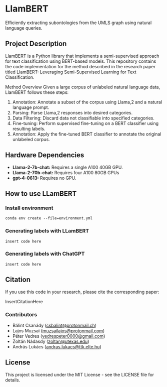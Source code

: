 # LlamBERT

Efficiently extracting subontologies from the UMLS graph using natural language queries.

## Project Description
LlamBERT is a Python library that implements a semi-supervised approach for text classification using BERT-based models. 
This repository contains the code implementation for the method described in the research paper titled LlamBERT: Leveraging Semi-Supervised Learning for Text Classification.

Method Overview
Given a large corpus of unlabeled natural language data, LlamBERT follows these steps:

1. Annotation: Annotate a subset of the corpus using Llama,2 and a natural language prompt.
2. Parsing: Parse Llama,2 responses into desired categories.
3. Data Filtering: Discard data not classifiable into specified categories.
4. Fine-tuning: Perform supervised fine-tuning on a BERT classifier using resulting labels.
5. Annotation: Apply the fine-tuned BERT classifier to annotate the original unlabeled corpus.


## Hardware Dependencies
+ **Llama-2-7b-chat:** Requires a single A100 40GB GPU.
+ **Llama-2-70b-chat:** Requires four A100 80GB GPUs
+ **gpt-4-0613:** Requires no GPU.

## How to use LLamBERT

### Install environment
```
conda env create --file=environment.yml
```

### Generating labels with LLamBERT
```
insert code here
```

### Generating labels with ChatGPT
```
insert code here
```

## Citation
If you use this code in your research, please cite the corresponding paper:

InsertCitationHere

### Contributors
- Bálint Csanády (csbalint@protonmail.ch)
- Lajos Muzsai (muzsailajos@protonmail.com)
- Péter Vedres (vedrespeter0000@gmail.com)
- Zoltán Nádasdy (zoltan@utexas.edu)
- András Lukács (andras.lukacs@ttk.elte.hu)

## License
This project is licensed under the MIT License - see the LICENSE file for details.
